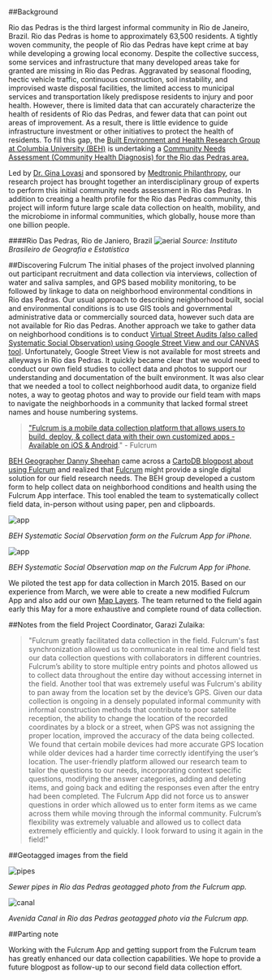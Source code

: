 
##Background

Rio das Pedras is the third largest informal community in Rio de Janeiro, Brazil. Rio das Pedras is home to approximately 63,500 residents. A tightly woven community, the people of Rio das Pedras have kept crime at bay while developing a growing local economy. Despite the collective success, some services and infrastructure that many developed areas take for granted are missing in Rio das Pedras. Aggravated by seasonal flooding, hectic vehicle traffic, continuous construction, soil instability, and improvised waste disposal facilities, the limited access to municipal services and transportation likely predispose residents to injury and poor health. However, there is limited data that can accurately characterize the health of residents of Rio das Pedras, and fewer data that can point out areas of improvement. As a result, there is little evidence to guide infrastructure investment or other initiatives to protect the health of residents. To fill this gap, the [Built Environment and Health Research Group at Columbia University (BEH)](http://beh.columbia.edu/) is undertaking a [Community Needs Assessment (Community Health Diagnosis) for the Rio das Pedras area.](http://beh.columbia.edu/2014/07/25/rio-das-pedras-community-needs-assessment/)

Led by [Dr. Gina Lovasi](http://www.mailman.columbia.edu/our-faculty/profile?uni=gl2225) and sponsored by [Medtronic Philanthropy](http://philanthropy.medtronic.com/), our research project has brought together an  interdisciplinary group of experts to perform this initial community needs assessment in Rio das Pedras. In addition to creating a health profile for the Rio das Pedras community, this project will inform future large scale data collection on health, mobility, and the microbiome in informal communities, which globally, house more than one billion people.

####Rio Das Pedras, Rio de Janiero, Brazil 
![aerial](img/brasil_gov_rdp_aerial.png)
*Source: Instituto Brasileiro de Geografia e Estatística*

##Discovering Fulcrum
The initial phases of the project involved planning out participant recruitment and data collection via interviews, collection of water and saliva samples, and GPS based mobility monitoring, to be followed by linkage to data on neighborhood environmental conditions in Rio das Pedras.  Our usual approach to describing neighborhood built, social and environmental conditions is to use GIS tools and governmental administrative data or commercially sourced data, however such data are not available for Rio das Pedras.  Another approach we take to gather data on neighborhood conditions is to conduct [Virtual Street Audits (also called Systematic Social Observation) using Google Street View and our CANVAS tool](http://beh.columbia.edu/2015/01/05/new-research-using-google-street-view-to-conduct-neighborhood-virtual-audits/).   Unfortunately, Google Street View is not available for most streets and alleyways in Rio das Pedras.  It quickly became clear that we would need to conduct our own field studies to collect data and photos to support our understanding and documentation of the built environment.   It was also clear that we needed a tool to collect neighborhood audit data, to organize field notes, a way to geotag photos and way to provide our field team with maps to navigate the neighborhoods in a community that lacked formal street names and house numbering systems. 

> ["Fulcrum is a mobile data collection platform that allows users to build, deploy, & collect data with their own customized apps - Available on iOS & Android](http://fulcrumapp.com/)." - Fulcrum
 [BEH Geographer Danny Sheehan](http://nygeog.github.io/) came across a [CartoDB blogpost about using Fulcrum](http://docs.cartodb.com/tutorials/data_collection_fulcrum.html) and realized that [Fulcrum](http://fulcrumapp.com/)  might provide a single digital solution for our field research needs. The BEH group developed a custom form to help collect data on neighborhood conditions and health using the Fulcrum App interface. This tool enabled the team to systematically collect field data, in-person without using paper, pen and clipboards. 

![app](img/app_screenshot_form.png)

*BEH Systematic Social Observation form on the Fulcrum App for iPhone.*


![app](img/app_screenshot_map.png)

*BEH Systematic Social Observation map on the Fulcrum App for iPhone.*

We piloted the test app for data collection in March 2015. Based on our experience from March, we were able to create a new modified Fulcrum App and also add our own [Map Layers](http://fulcrumapp.com/help/adding-layers/).  The team returned to the field again early this May for a more exhaustive and complete round of data collection. 

##Notes from the field
Project Coordinator, Garazi Zulaika:
 > "Fulcrum greatly facilitated data collection in the field. Fulcrum's fast synchronization allowed us to communicate in real time and field test our data collection questions with collaborators in different countries. Fulcrum’s ability to store multiple entry points and photos allowed us to collect data throughout the entire day without accessing internet in the field. Another tool that was extremely useful was Fulcrum's ability to pan away from the location set by the device’s GPS. Given our data collection is ongoing in a densely populated informal community with informal construction methods that contribute to poor satellite reception, the ability to change the location of the recorded coordinates by a block or a street, when GPS was not assigning the proper location, improved the accuracy of the data being collected. We found that certain mobile devices had more accurate GPS location while older devices had a harder time correctly identifying the user’s location. The user-friendly platform allowed our research team to tailor the questions to our needs, incorporating context specific questions, modifying the answer categories, adding and deleting items, and going back and editing the responses even after the entry had been completed. The Fulcrum App did not force us to answer questions in order which allowed us to enter form items as we came across them while moving through the informal community. Fulcrum’s flexibility was extremely valuable and allowed us to collect data extremely efficiently and quickly. I look forward to using it again in the field!"


##Geotagged images from the field

![pipes](img/pipe.jpg)

*Sewer pipes in Rio das Pedras geotagged photo from the Fulcrum app.*

![canal](img/canal.jpg)

*Avenida Canal in Rio das Pedras geotagged photo via the Fulcrum app.*

##Parting note
Working with the Fulcrum App and getting support from the Fulcrum team has greatly enhanced our data collection capabilities. We hope to provide a future blogpost as follow-up to our second field data collection effort. 
